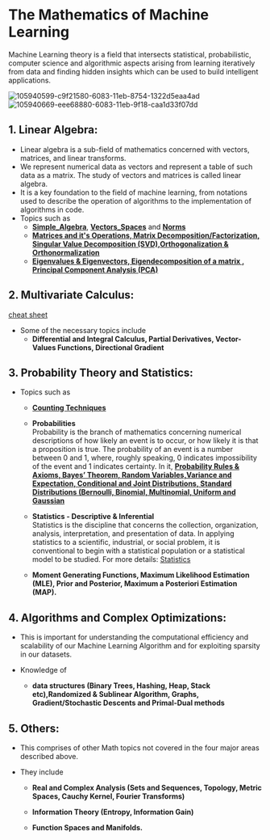 # The Mathematics of Machine Learning

Machine Learning theory is a field that intersects statistical, probabilistic, computer science and algorithmic aspects arising from learning iteratively from data and finding hidden insights which can be used to build intelligent applications.

![105940599-c9f21580-6083-11eb-8754-1322d5eaa4ad](https://user-images.githubusercontent.com/58425689/107522138-7b905b00-6bdb-11eb-9e3b-3dfcad4ca486.png)
![105940669-eee68880-6083-11eb-9f18-caa1d33f07dd](https://user-images.githubusercontent.com/58425689/107522146-7d5a1e80-6bdb-11eb-8a1c-8c3ba64d9091.png)

## 1. Linear Algebra:
  - Linear algebra is a sub-field of mathematics concerned with vectors, matrices, and linear transforms.
  - We represent numerical data as vectors and represent a table of such data as a matrix. The study of vectors and matrices is called linear algebra.
  - It is a key foundation to the field of machine learning, from notations used to describe the operation of algorithms to the implementation of algorithms in code.  
  - Topics such as
       - [**Simple_Algebra**](https://github.com/rjnp2/Data-Science/blob/main/tutorial/3.%20Mathematics/1.%20linear_algebra/1.%20algebra.md), [**Vectors_Spaces**](https://github.com/rjnp2/Data-Science/blob/main/tutorial/3.%20Mathematics/1.%20linear_algebra/2.%20vector.md) and [**Norms**](https://github.com/rjnp2/Data-Science/blob/main/tutorial/3.%20Mathematics/1.%20linear_algebra/3.%20vector_norm.md) 
       - [**Matrices and it's Operations, Matrix Decomposition/Factorization, Singular Value Decomposition (SVD),Orthogonalization & Orthonormalization**](https://github.com/rjnp2/Data-Science/blob/main/tutorial/3.%20Mathematics/1.%20linear_algebra/4.%20Matrices.md)
       - [**Eigenvalues & Eigenvectors, Eigendecomposition of a matrix , Principal Component Analysis (PCA)**](https://github.com/rjnp2/Data-Science/blob/main/tutorial/3.%20Mathematics/1.%20linear_algebra/5.%20Eigenvalues%20%26%20Eigenvectors.md)
  
## 2. Multivariate Calculus: 
  [cheat sheet](https://github.com/rjnp2/Data-Science/tree/main/tutorial/3.%20Mathematics/2.%20Multivariate%20Calculus)
  - Some of the necessary topics include 
      - **Differential and Integral Calculus, Partial Derivatives, Vector-Values Functions, Directional Gradient** 
      
## 3. Probability Theory and Statistics: 
  - Topics such as      
    - [**Counting Techniques**](https://github.com/rjnp2/Data-Science/blob/main/tutorial/3.%20Mathematics/3.%20Probabilities%20and%20Statistics/1.%20Counting_Techniques.md)
    - **Probabilities** \
      Probability is the branch of mathematics concerning numerical descriptions of how likely an event is to occur, or how likely it is that a proposition is true. The probability of an event is a number between 0 and 1, where, roughly speaking, 0 indicates impossibility of the event and 1 indicates certainty. In it, [**Probability Rules & Axioms, Bayes’ Theorem, Random Variables,Variance and Expectation, Conditional and Joint Distributions, Standard Distributions (Bernoulli, Binomial, Multinomial, Uniform and Gaussian**](https://github.com/rjnp2/Data-Science/blob/main/tutorial/3.%20Mathematics/3.%20Probabilities%20and%20Statistics/Probabilities.md)

    - **Statistics - Descriptive & Inferential** \
      Statistics is the discipline that concerns the collection, organization, analysis, interpretation, and presentation of data. In applying statistics to a scientific, industrial, or social problem, it is conventional to begin with a statistical population or a statistical model to be studied. For more details: [Statistics](https://github.com/rjnp2/Data-Science/blob/main/tutorial/3.%20Mathematics/3.%20Probabilities%20and%20Statistics/Statistics.md)
    - **Moment Generating Functions, Maximum Likelihood Estimation (MLE), Prior and Posterior, Maximum a Posteriori Estimation (MAP).**
        
## 4. Algorithms and Complex Optimizations: 
  - This is important for understanding the computational efficiency and scalability of our Machine Learning Algorithm and for exploiting sparsity in our            datasets.
  - Knowledge of
  
      - **data structures (Binary Trees, Hashing, Heap, Stack etc),Randomized & Sublinear Algorithm, Graphs, Gradient/Stochastic Descents and Primal-Dual methods**

## 5. Others: 
  - This comprises of other Math topics not covered in the four major areas described above. 
  - They include 
  
      - **Real and Complex Analysis (Sets and Sequences, Topology, Metric Spaces, Cauchy Kernel, Fourier Transforms)** 
      
      - **Information Theory (Entropy, Information Gain)** 
      - **Function Spaces and Manifolds.**
